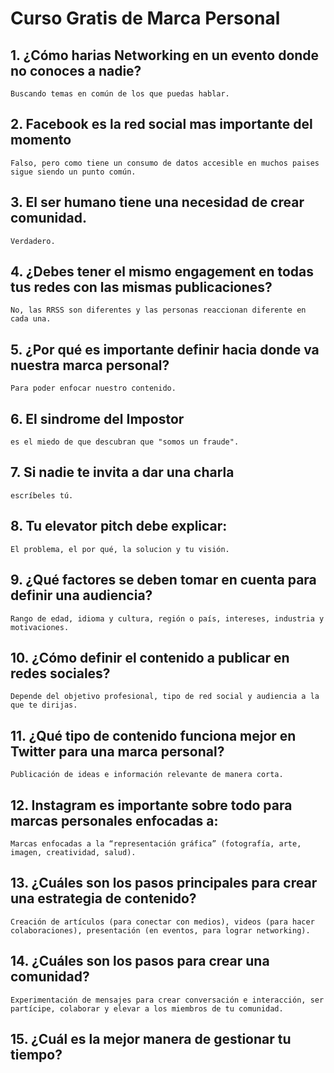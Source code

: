 # Curso Gratis de Marca Personal

## 1. ¿Cómo harias Networking en un evento donde no conoces a nadie?
    Buscando temas en común de los que puedas hablar.

## 2. Facebook es la red social mas importante del momento
    Falso, pero como tiene un consumo de datos accesible en muchos paises sigue siendo un punto común.

## 3. El ser humano tiene una necesidad de crear comunidad.
    Verdadero.

## 4. ¿Debes tener el mismo engagement en todas tus redes con las mismas publicaciones?
    No, las RRSS son diferentes y las personas reaccionan diferente en cada una.

## 5. ¿Por qué es importante definir hacia donde va nuestra marca personal?
    Para poder enfocar nuestro contenido.

## 6. El sindrome del Impostor
    es el miedo de que descubran que "somos un fraude".

## 7. Si nadie te invita a dar una charla
    escríbeles tú.

## 8. Tu elevator pitch debe explicar:
    El problema, el por qué, la solucion y tu visión.

## 9. ¿Qué factores se deben tomar en cuenta para definir una audiencia?
    Rango de edad, idioma y cultura, región o país, intereses, industria y motivaciones.

## 10. ¿Cómo definir el contenido a publicar en redes sociales?
    Depende del objetivo profesional, tipo de red social y audiencia a la que te dirijas.

## 11. ¿Qué tipo de contenido funciona mejor en Twitter para una marca personal?
    Publicación de ideas e información relevante de manera corta.

## 12.  Instagram es importante sobre todo para marcas personales enfocadas a:
    Marcas enfocadas a la “representación gráfica” (fotografía, arte, imagen, creatividad, salud).

## 13. ¿Cuáles son los pasos principales para crear una estrategia de contenido?
    Creación de artículos (para conectar con medios), videos (para hacer colaboraciones), presentación (en eventos, para lograr networking).

## 14. ¿Cuáles son los pasos para crear una comunidad?
    Experimentación de mensajes para crear conversación e interacción, ser partícipe, colaborar y elevar a los miembros de tu comunidad.

## 15. ¿Cuál es la mejor manera de gestionar tu tiempo?
